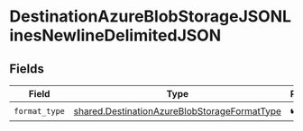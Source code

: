 # DestinationAzureBlobStorageJSONLinesNewlineDelimitedJSON


## Fields

| Field                                                                                                        | Type                                                                                                         | Required                                                                                                     | Description                                                                                                  |
| ------------------------------------------------------------------------------------------------------------ | ------------------------------------------------------------------------------------------------------------ | ------------------------------------------------------------------------------------------------------------ | ------------------------------------------------------------------------------------------------------------ |
| `format_type`                                                                                                | [shared.DestinationAzureBlobStorageFormatType](../../models/shared/destinationazureblobstorageformattype.md) | :heavy_check_mark:                                                                                           | N/A                                                                                                          |